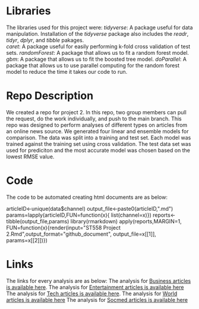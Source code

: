 # Libraries

The libraries used for this project were: 
*tidyverse*: A package useful for data manipulation.  Installation of the *tidyverse* package also includes the *readr*, *tidyr*, *dplyr*, and *tibble* pakages.    
*caret*: A package useful for easily performing k-fold cross validation of test sets.
*randomForest*: A package that allows us to fit a random forest model.
*gbm*: A package that allows us to fit the boosted tree model.
*doParallel*: A package that allows us to use parallel computing for the random forest model to reduce the time it takes our code to run.  

# Repo Description

We created a repo for project 2. In this repo,  two group members can pull the request, do the work individually, and push to the main branch. This repo was designed to perform analyses of different types on articles from an online news source.  We generated four linear and ensemble models for comparison.  The data was split into a training and test set.  Each model was trained against the training set using cross validation.  The test data set was used for prediciton and the most accurate model was chosen based on the lowest RMSE value.  

# Code 

The code to be automated creating html documents are as below:

articleID<-unique(data$channel)
output_file<-paste0(articleID,".md")
params=lapply(articleID,FUN=function(x){ list(channel=x)})
reports<-tibble(output_file,params)
library(rmarkdown)
apply(reports,MARGIN=1, FUN=function(x){render(input="ST558 Project 2.Rmd",output_format="github_document", output_file=x[[1]], params=x[[2]])})



# Links
The links for every analysis are as below:
The analysis for [Business articles is available here](bus.html).
The analysis for [Entertainment articles is available here](entertainment.html)
The analysis for [Tech articles is available here](tech.html).
The analysis for [World articles is available here](world.html)
The analysis for [Socmed articles is available here](socmed.html)




